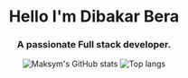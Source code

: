 <h1 align="center">Hello I'm Dibakar Bera</h1>
<h3 align="center">A passionate Full stack developer.</h3>       
<div align="center">
<img alt="Maksym's GitHub stats" src="https://github-readme-stats.vercel.app/api?username=dibakarbera01&show_icons=true&theme=transparent"/>
<img alt="Top langs" src="https://github-readme-stats.vercel.app/api/top-langs/?username=dibakarbera01&layout=compact&&langs_count=8"/>
</div>

<!-- <p><img align="center" src="https://github-readme-streak-stats.herokuapp.com/?user=dibakarbera01&" alt="dibakarbera01"/></p> -->

